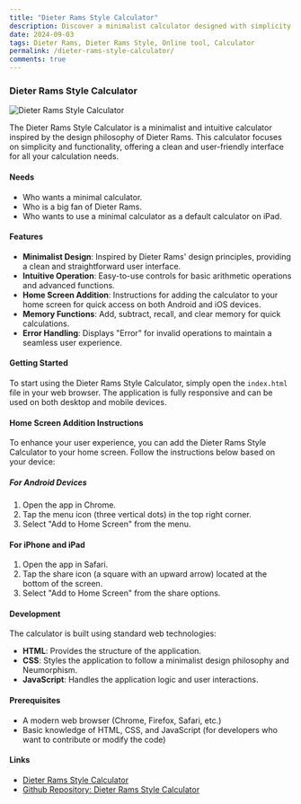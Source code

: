 ```yaml
---
title: "Dieter Rams Style Calculator"
description: Discover a minimalist calculator designed with simplicity and intuition in mind, inspired by the iconic design philosophy of Dieter Rams.
date: 2024-09-03
tags: Dieter Rams, Dieter Rams Style, Online tool, Calculator
permalink: /dieter-rams-style-calculator/
comments: true
---
```


### Dieter Rams Style Calculator

<img src="{{site.assets}}{{ page.permalink }}dieterrams.JPG" alt="Dieter Rams Style Calculator">

The Dieter Rams Style Calculator is a minimalist and intuitive calculator inspired by the design philosophy of Dieter Rams. This calculator focuses on simplicity and functionality, offering a clean and user-friendly interface for all your calculation needs.

#### Needs

- Who wants a minimal calculator.
- Who is a big fan of Dieter Rams.
- Who wants to use a minimal calculator as a default calculator on iPad.

#### Features

- **Minimalist Design**: Inspired by Dieter Rams' design principles, providing a clean and straightforward user interface.
- **Intuitive Operation**: Easy-to-use controls for basic arithmetic operations and advanced functions.
- **Home Screen Addition**: Instructions for adding the calculator to your home screen for quick access on both Android and iOS devices.
- **Memory Functions**: Add, subtract, recall, and clear memory for quick calculations.
- **Error Handling**: Displays "Error" for invalid operations to maintain a seamless user experience.

#### Getting Started

To start using the Dieter Rams Style Calculator, simply open the `index.html` file in your web browser. The application is fully responsive and can be used on both desktop and mobile devices.

#### Home Screen Addition Instructions

To enhance your user experience, you can add the Dieter Rams Style Calculator to your home screen. Follow the instructions below based on your device:

##### For Android Devices

1. Open the app in Chrome.
2. Tap the menu icon (three vertical dots) in the top right corner.
3. Select "Add to Home Screen" from the menu.

#### For iPhone and iPad

1. Open the app in Safari.
2. Tap the share icon (a square with an upward arrow) located at the bottom of the screen.
3. Select "Add to Home Screen" from the share options.

#### Development

The calculator is built using standard web technologies:

- **HTML**: Provides the structure of the application.
- **CSS**: Styles the application to follow a minimalist design philosophy and Neumorphism.
- **JavaScript**: Handles the application logic and user interactions.

#### Prerequisites

- A modern web browser (Chrome, Firefox, Safari, etc.)
- Basic knowledge of HTML, CSS, and JavaScript (for developers who want to contribute or modify the code)

#### Links

- [Dieter Rams Style Calculator](https://saramjh.github.io/dieterRamsCalc)
- [Github Repository: Dieter Rams Style Calculator](https://github.com/saramjh/dieterRamsCalc)
